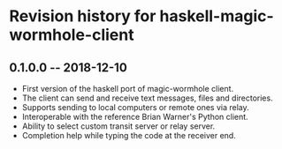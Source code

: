 # Revision history for haskell-magic-wormhole-client

## 0.1.0.0  -- 2018-12-10

* First version of the haskell port of magic-wormhole client.
* The client can send and receive text messages, files and directories.
* Supports sending to local computers or remote ones via relay.
* Interoperable with the reference Brian Warner's Python client.
* Ability to select custom transit server or relay server.
* Completion help while typing the code at the receiver end.
